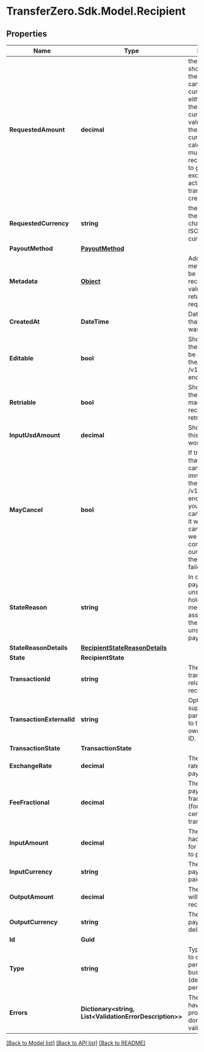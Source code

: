 
# TransferZero.Sdk.Model.Recipient

## Properties

Name | Type | Description | Notes
------------ | ------------- | ------------- | -------------
**RequestedAmount** | **decimal** | the amount that should be paid to the recipient. This can be in any currency, usually either the input or the output currency. If the value here is not the output currency we will calculate how much the recipient is going to get using the exchange rates active when the transaction was created. | 
**RequestedCurrency** | **string** | the currency of the amount in 3-character alpha ISO 4217 currency format | 
**PayoutMethod** | [**PayoutMethod**](PayoutMethod.md) |  | 
**Metadata** | [**Object**](.md) | Additional metadata that can be added to a recipient. These values will be returned on request | [optional] 
**CreatedAt** | **DateTime** | Date and time that the recipient was created. | [optional] 
**Editable** | **bool** | Shows whether the recipient can be edited using the PATCH /v1/recipients/{id} endpoint or not | [optional] 
**Retriable** | **bool** | Shows whether the transaction made to the recipient can be retried or not | [optional] 
**InputUsdAmount** | **decimal** | Shows how much this payment is worth in USD | [optional] 
**MayCancel** | **bool** | If true it shows that the payment can be cancelled immediately using the DELETE /v1/recipients/{id} endpoint. If false you can still try to cancel it, however it will only gets cancelled once we have confirmation from our partner that the payment has failed. | [optional] 
**StateReason** | **string** | In case the payment is unsuccessful it holds the error message associated with the last unsuccessful payout. | [optional] 
**StateReasonDetails** | [**RecipientStateReasonDetails**](RecipientStateReasonDetails.md) |  | [optional] 
**State** | **RecipientState** |  | [optional] 
**TransactionId** | **string** | The ID of the transaction that is related to this recipient | [optional] 
**TransactionExternalId** | **string** | Optional ID that is supplied by partner linking it to the partner&#39;s own Transaction ID. | [optional] 
**TransactionState** | **TransactionState** |  | [optional] 
**ExchangeRate** | **decimal** | The exchange rate used in this payment | [optional] 
**FeeFractional** | **decimal** | The fee for this payment in fractional units (for example cents for USD transactions) | [optional] 
**InputAmount** | **decimal** | The amount that had to be paid in for this payment to proceed | [optional] 
**InputCurrency** | **string** | The currency this payment was paid in | [optional] 
**OutputAmount** | **decimal** | The amount that will be paid to the recipient | [optional] 
**OutputCurrency** | **string** | The currency the payment will be delivered in | [optional] 
**Id** | **Guid** |  | [optional] 
**Type** | **string** | Type of recipient to create - either person or business (defaults to person)  | [optional] 
**Errors** | **Dictionary&lt;string, List&lt;ValidationErrorDescription&gt;&gt;** | The fields that have some problems and don&#39;t pass validation | [optional] 

[[Back to Model list]](../README.md#documentation-for-models)
[[Back to API list]](../README.md#documentation-for-api-endpoints)
[[Back to README]](../README.md)

